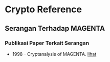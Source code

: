 # Crypto Reference

## Serangan Terhadap MAGENTA

### Publikasi Paper Terkait Serangan

* 1998 - Cryptanalysis of MAGENTA. [lihat](1998.biham_biryukov_ferguson_knudsen_schneier_shamir.pdf)